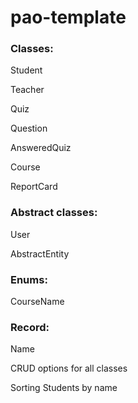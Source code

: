 # pao-template


### Classes:
Student

Teacher

Quiz

Question

AnsweredQuiz

Course

ReportCard



### Abstract classes:
User

AbstractEntity

### Enums:
CourseName

### Record:
Name

CRUD options for all classes

Sorting Students by name
